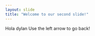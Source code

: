 ```yaml
---
layout: slide
title: "Welcome to our second slide!"
---
```

Hola dylan
Use the left arrow to go back!
